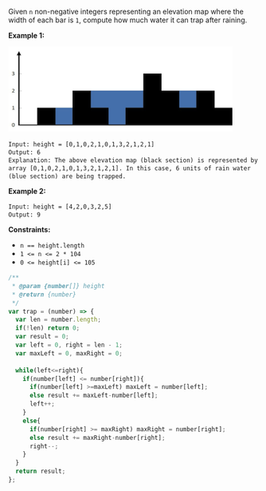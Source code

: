 Given `n` non-negative integers representing an elevation map where the width of each bar is `1`, compute how much water it can trap after raining.

 

__Example 1:__

<img src="../src/Asset/rainwatertrap.png" height="170" width="450">

```
Input: height = [0,1,0,2,1,0,1,3,2,1,2,1]
Output: 6
Explanation: The above elevation map (black section) is represented by array [0,1,0,2,1,0,1,3,2,1,2,1]. In this case, 6 units of rain water (blue section) are being trapped.
```

__Example 2:__

```
Input: height = [4,2,0,3,2,5]
Output: 9
```

__Constraints:__

* `n == height.length`
* `1 <= n <= 2 * 104`
* `0 <= height[i] <= 105`

```javascript
/**
 * @param {number[]} height
 * @return {number}
 */
var trap = (number) => {
  var len = number.length;
  if(!len) return 0; 
  var result = 0;
  var left = 0, right = len - 1;
  var maxLeft = 0, maxRight = 0;
  
  while(left<=right){
    if(number[left] <= number[right]){
      if(number[left] >=maxLeft) maxLeft = number[left];
      else result += maxLeft-number[left];
      left++;
    }
    else{
      if(number[right] >= maxRight) maxRight = number[right];
      else result += maxRight-number[right];
      right--;
    }        
  }
  return result;
};
```